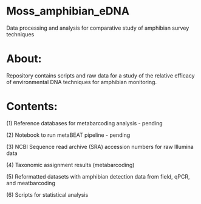 # Moss_amphibian_eDNA
Data processing and analysis for comparative study of amphibian survey techniques

# About:
Repository contains scripts and raw data for a study of the relative efficacy of environmental DNA techniques for amphibian monitoring.

# Contents:
(1) Reference databases for metabarcoding analysis - pending

(2) Notebook to run metaBEAT pipeline - pending

(3) NCBI Sequence read archive (SRA) accession numbers for raw Illumina data

(4) Taxonomic assignment results (metabarcoding) 

(5) Reformatted datasets with amphibian detection data from field, qPCR, and meatbarcoding

(6) Scripts for statistical analysis




